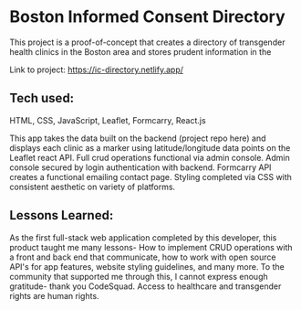 # Boston Informed Consent Directory

This project is a proof-of-concept that creates a directory of transgender health clinics in the Boston area and stores prudent information in the 

Link to project: https://ic-directory.netlify.app/

## Tech used: 

HTML, CSS, JavaScript, Leaflet, Formcarry, React.js

This app takes the data built on the backend (project repo here) and displays each clinic as a marker using latitude/longitude data points on the Leaflet react API. Full crud operations functional via admin console. Admin console secured by login authentication with backend. Formcarry API creates a functional emailing contact page. Styling completed via CSS with consistent aesthetic on variety of platforms. 


## Lessons Learned:

As the first full-stack web application completed by this developer, this product taught me many lessons- How to implement CRUD operations with a front and back end that communicate, how to work with open source API's for app features, website styling guidelines, and many more. To the community that supported me through this, I cannot express enough gratitude- thank you CodeSquad. Access to healthcare and transgender rights are human rights. 
